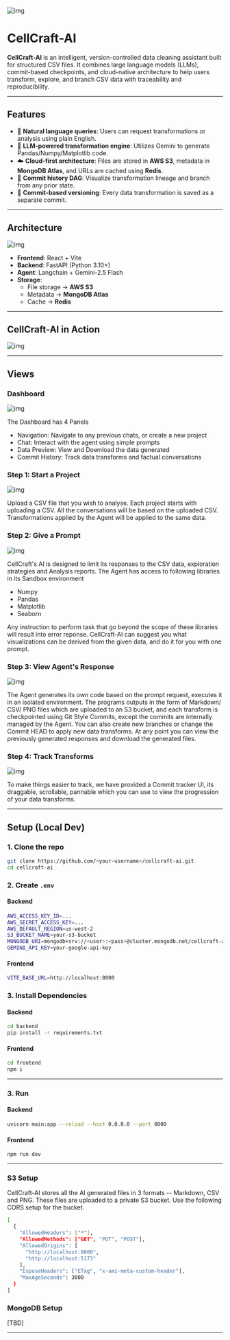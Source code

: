 ![img](https://github.com/Aditya-Dawadikar/cell-craft-ai/blob/master/frontend/src/assets/logo.svg)

# CellCraft-AI

**CellCraft-AI** is an intelligent, version-controlled data cleaning assistant built for structured CSV files. It combines large language models (LLMs), commit-based checkpoints, and cloud-native architecture to help users transform, explore, and branch CSV data with traceability and reproducibility.

---

## Features

- 💬 **Natural language queries**: Users can request transformations or analysis using plain English.
- 🤖 **LLM-powered transformation engine**: Utilizes Gemini to generate Pandas/Numpy/Matplotlib code.
- ☁️ **Cloud-first architecture**: Files are stored in **AWS S3**, metadata in **MongoDB Atlas**, and URLs are cached using **Redis**.
- 🌲 **Commit history DAG**: Visualize transformation lineage and branch from any prior state.
- 🔁 **Commit-based versioning**: Every data transformation is saved as a separate commit.

---

## Architecture

![img](https://github.com/Aditya-Dawadikar/cell-craft-ai/blob/master/docs/cellcraft-ai-architecture.png)

- **Frontend**: React + Vite
- **Backend**: FastAPI (Python 3.10+)
- **Agent**: Langchain + Gemini-2.5 Flash
- **Storage**: 
  - File storage → **AWS S3**
  - Metadata → **MongoDB Atlas**
  - Cache → **Redis**

---

## CellCraft-AI in Action

![img](https://github.com/Aditya-Dawadikar/cell-craft-ai/blob/master/docs/CellCraftAI-Demo.gif)

---

## Views
### Dashboard
![img](https://github.com/Aditya-Dawadikar/cell-craft-ai/blob/master/docs/dashboard.png)

The Dashboard has 4 Panels
- Navigation: Navigate to any previous chats, or create a new project
- Chat: Interact with the agent using simple prompts
- Data Preview: View and Download the data generated
- Commit History: Track data transforms and factual conversations

### Step 1: Start a Project
![img](https://github.com/Aditya-Dawadikar/cell-craft-ai/blob/master/docs/create-project.png)

Upload a CSV file that you wish to analyse. Each project starts with uploading a CSV. All the conversations will be based on the uploaded CSV. Transformations applied by the Agent will be applied to the same data.

### Step 2: Give a Prompt
![img](https://github.com/Aditya-Dawadikar/cell-craft-ai/blob/master/docs/Chat.png)

CellCraft's AI is designed to limit its responses to the CSV data, exploration strategies and Analysis reports.
The Agent has access to following libraries in its Sandbox environment
- Numpy
- Pandas
- Matplotlib
- Seaborn

Any instruction to perform task that go beyond the scope of these libraries will result into error reponse.
CellCraft-AI can suggest you what visualizations can be derived from the given data, and do it for you with one prompt.

### Step 3: View Agent's Response
![img](https://github.com/Aditya-Dawadikar/cell-craft-ai/blob/master/docs/DataOutput.png)

The Agent generates its own code based on the prompt request, executes it in an isolated environment. The programs outputs in the form of Markdown/ CSV/ PNG files which are uploaded to an S3 bucket, and each transform is checkpointed using Git Style Commits, except the commits are internally managed by the Agent. You can also create new branches or change the Commit HEAD to apply new data transforms. At any point you can view the previously generated responses and download the generated files.

### Step 4: Track Transforms
![img](https://github.com/Aditya-Dawadikar/cell-craft-ai/blob/master/docs/Commit-DAG.png)

To make things easier to track, we have provided a Commit tracker UI, its draggable, scrollable, pannable which you can use to view the progression of your data transforms.

---

## Setup (Local Dev)

### 1. Clone the repo

```bash
git clone https://github.com/<your-username>/cellcraft-ai.git
cd cellcraft-ai
```

### 2. Create ```.env```

#### Backend

```bash
AWS_ACCESS_KEY_ID=...
AWS_SECRET_ACCESS_KEY=...
AWS_DEFAULT_REGION=us-west-2
S3_BUCKET_NAME=your-s3-bucket
MONGODB_URI=mongodb+srv://<user>:<pass>@cluster.mongodb.net/cellcraft-ai
GEMINI_API_KEY=your-google-api-key
```

#### Frontend

```bash
VITE_BASE_URL=http://localhost:8000
```

### 3. Install Dependencies

#### Backend
```bash
cd backend
pip install -r requirements.txt
```

#### Frontend
```bash
cd frontend
npm i
```

---
### 3. Run

#### Backend
```bash
uvicorn main:app --reload --host 0.0.0.0 --port 8000
```

#### Frontend
```
npm run dev
```

---

### S3 Setup

CellCraft-AI stores all the AI generated files in 3 formats -- Markdown, CSV and PNG. These files are uploaded to a private S3 bucket. Use the following CORS setup for the bucket.

```bash
[
  {
    "AllowedHeaders": ["*"],
    "AllowedMethods": ["GET", "PUT", "POST"],
    "AllowedOrigins": [
      "http://localhost:8000",
      "http://localhost:5173"
    ],
    "ExposeHeaders": ["ETag", "x-amz-meta-custom-header"],
    "MaxAgeSeconds": 3000
  }
]
```

### MongoDB Setup
[TBD]

---
